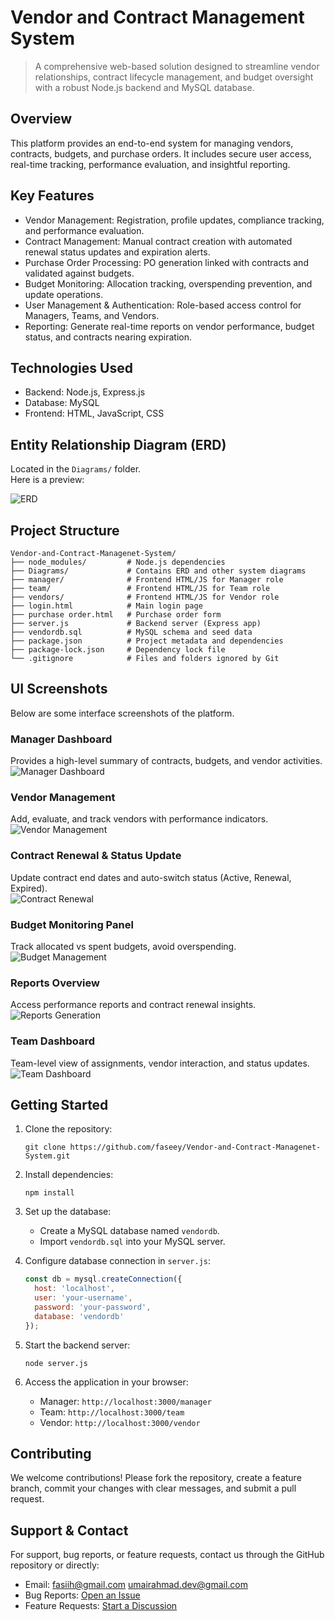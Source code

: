 # Vendor and Contract Management System

> A comprehensive web-based solution designed to streamline vendor relationships, contract lifecycle management, and budget oversight with a robust Node.js backend and MySQL database.

## Overview

This platform provides an end-to-end system for managing vendors, contracts, budgets, and purchase orders. It includes secure user access, real-time tracking, performance evaluation, and insightful reporting.

## Key Features

- Vendor Management: Registration, profile updates, compliance tracking, and performance evaluation.
- Contract Management: Manual contract creation with automated renewal status updates and expiration alerts.
- Purchase Order Processing: PO generation linked with contracts and validated against budgets.
- Budget Monitoring: Allocation tracking, overspending prevention, and update operations.
- User Management & Authentication: Role-based access control for Managers, Teams, and Vendors.
- Reporting: Generate real-time reports on vendor performance, budget status, and contracts nearing expiration.

## Technologies Used

- Backend: Node.js, Express.js
- Database: MySQL
- Frontend: HTML, JavaScript, CSS

## Entity Relationship Diagram (ERD)

Located in the `Diagrams/` folder.  
Here is a preview:

![ERD](Diagrams/ERD.jpeg)

## Project Structure

```
Vendor-and-Contract-Managenet-System/
├── node_modules/         # Node.js dependencies
├── Diagrams/             # Contains ERD and other system diagrams
├── manager/              # Frontend HTML/JS for Manager role
├── team/                 # Frontend HTML/JS for Team role
├── vendors/              # Frontend HTML/JS for Vendor role
├── login.html            # Main login page
├── purchase order.html   # Purchase order form
├── server.js             # Backend server (Express app)
├── vendordb.sql          # MySQL schema and seed data
├── package.json          # Project metadata and dependencies
├── package-lock.json     # Dependency lock file
└── .gitignore            # Files and folders ignored by Git
```

## UI Screenshots

Below are some interface screenshots of the platform.

### Manager Dashboard
Provides a high-level summary of contracts, budgets, and vendor activities.  
![Manager Dashboard](ScreenShots/Managerdashboard.png)

### Vendor Management
Add, evaluate, and track vendors with performance indicators.  
![Vendor Management](ScreenShots/Vendormgmt.png)

### Contract Renewal & Status Update
Update contract end dates and auto-switch status (Active, Renewal, Expired).  
![Contract Renewal](ScreenShots/Renewcontract.png)

### Budget Monitoring Panel
Track allocated vs spent budgets, avoid overspending.  
![Budget Management](ScreenShots/Budgetmgmt.png)

### Reports Overview
Access performance reports and contract renewal insights.  
![Reports Generation](ScreenShots/Reportsgeneration.png)

### Team Dashboard
Team-level view of assignments, vendor interaction, and status updates.  
![Team Dashboard](ScreenShots/TeamDashboard.png)

## Getting Started

1. Clone the repository:
   ```
   git clone https://github.com/faseey/Vendor-and-Contract-Managenet-System.git
   ```

2. Install dependencies:
   ```
   npm install
   ```

3. Set up the database:
   - Create a MySQL database named `vendordb`.
   - Import `vendordb.sql` into your MySQL server.

4. Configure database connection in `server.js`:
   ```js
   const db = mysql.createConnection({
     host: 'localhost',
     user: 'your-username',
     password: 'your-password',
     database: 'vendordb'
   });
   ```

5. Start the backend server:
   ```
   node server.js
   ```

6. Access the application in your browser:
   - Manager: `http://localhost:3000/manager`
   - Team: `http://localhost:3000/team`
   - Vendor: `http://localhost:3000/vendor`

## Contributing

We welcome contributions! Please fork the repository, create a feature branch, commit your changes with clear messages, and submit a pull request.

## Support & Contact

For support, bug reports, or feature requests, contact us through the GitHub repository or directly:

- Email: fasiih@gmail.com
         umairahmad.dev@gmail.com
- Bug Reports: [Open an Issue](https://github.com/faseey/Vendor-and-Contract-Managenet-System/issues)
- Feature Requests: [Start a Discussion](https://github.com/faseey/Vendor-and-Contract-Managenet-System/discussions)
